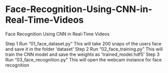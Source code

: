 # Face-Recognition-Using-CNN-in-Real-Time-Videos
Face Recognition Using CNN in Real-Time Videos


Step 1 Run “01_face_dataset.py”
        This will take 200 snaps of the users face and save it in the folder 'dataset'
Step 2 Run “02_face_training.py”
        This will train the CNN model and save the weights as 'trained_model.hdf5'
Step 3 Run “03_face_recognition.py”
        This will open the webcam instance for face recognition



